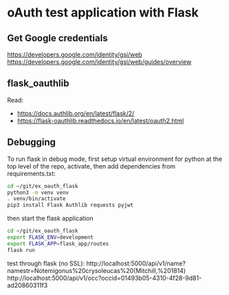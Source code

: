 # oAuth test application with Flask

## Get Google credentials

https://developers.google.com/identity/gsi/web
https://developers.google.com/identity/gsi/web/guides/overview

## flask_oauthlib

Read:
 * https://docs.authlib.org/en/latest/flask/2/
 * https://flask-oauthlib.readthedocs.io/en/latest/oauth2.html


## Debugging


To run flask in debug mode, first setup virtual environment for python at the 
top level of the repo, activate, then add dependencies from requirements.txt:

```zsh
cd ~/git/ex_oauth_flask
python3 -m venv venv
. venv/bin/activate
pip3 install Flask Authlib requests pyjwt
```

then start the flask application

```zsh
cd ~/git/ex_oauth_flask
export FLASK_ENV=development
export FLASK_APP=flask_app/routes
flask run
```

test through flask (no SSL):
http://localhost:5000/api/v1/name?namestr=Notemigonus%20crysoleucas%20(Mitchill,%201814)
http://localhost:5000/api/v1/occ?occid=01493b05-4310-4f28-9d81-ad20860311f3
